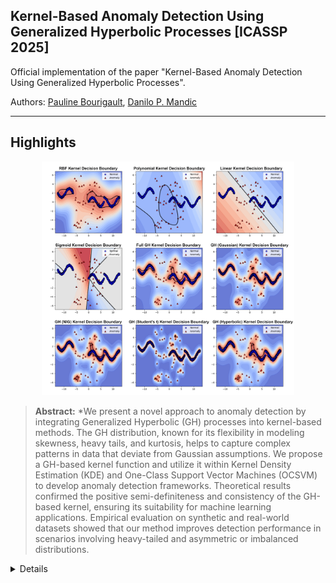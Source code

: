 ## Kernel-Based Anomaly Detection Using Generalized Hyperbolic Processes [ICASSP 2025]

Official implementation of the paper "Kernel-Based Anomaly Detection Using Generalized Hyperbolic Processes".

Authors: [Pauline Bourigault](https://profiles.imperial.ac.uk/p.bourigault22), [Danilo P. Mandic](https://profiles.imperial.ac.uk/d.mandic)

<hr />

## Highlights

<div align="center">
  <img src="img/figure_ICASSP2025.png" alt="main figure" width="80%">
</div>

> **Abstract:** *We present a novel approach to anomaly detection by integrating Generalized Hyperbolic (GH) processes into kernel-based methods. The GH distribution, known for its flexibility in modeling skewness, heavy tails, and kurtosis, helps to capture complex patterns in data that deviate from Gaussian assumptions. We propose a GH-based kernel function and utilize it within Kernel Density Estimation (KDE) and One-Class Support Vector Machines (OCSVM) to develop anomaly detection frameworks. Theoretical results confirmed the positive semi-definiteness and consistency of the GH-based kernel, ensuring its suitability for machine learning applications. Empirical evaluation on synthetic and real-world datasets showed that our method improves detection performance in scenarios involving heavy-tailed and asymmetric or imbalanced distributions.

<details>

## **Repository Structure**

The repository includes the following Python scripts in the src folder:

| File                               | Description                                                                 |
|------------------------------------|-----------------------------------------------------------------------------|
| `KDE_GH_standard_kernels.py`       | Implements KDE using Generalized Hyperbolic (GH) kernels (Full GH Kernel, Gaussian, NIG, Student's t, Hyperbolic) and standard kernels (Gaussian, Tophat, Exponential, Epanechnikov). |
| `OCSVM_GH_standard_kernels.py`     | Implements One-Class SVM with GH (Full GH Kernel, Gaussian, NIG, Student's t, Hyperbolic) and standard (RBF, Polynomial, Linear, Sigmoid) kernels.                     |
| `dagmm_anomaly_detection.py`       | Implements Deep Autoencoding Gaussian Mixture Model (DAGMM) for anomaly detection. |
| `deep_svdd_anomaly_detection.py`   | Implements Deep Support Vector Data Description (Deep SVDD).               |
| `isolation_forest_anomaly_detection.py` | Implements Isolation Forest for anomaly detection.                     |
| `memae_anomaly_detection.py`       | Implements Memory-Augmented Autoencoder (MemAE) for anomaly detection.     |
| `ocnn_anomaly_detection.py`        | Implements One-Class Neural Network (OC-NN) for anomaly detection.         |
| `vae_anomaly_detection.py`         | Implements Variational Autoencoder (VAE) for anomaly detection.            |
| `vanilla_autoencoder_anomaly_detection.py` | Implements a simple Autoencoder for anomaly detection.                   |

## Usage

Each script is self-contained and can be run independently. For example, to run the OCSVM method using Generalized Hyperbolic (GH) kernels (Full GH Kernel, Gaussian, NIG, Student's t, Hyperbolic) and standard kernels (Gaussian, Tophat, Exponential, Epanechnikov) implementation:

```bash
# pip environment
   conda create -n ghkernel python=3.8
   conda activate ghkernel
# pip according to the requirement.txt
   pip install -r requirement.txt
# run for example the OCSVM method using the GH and standard kernels for anomaly detection on the generated dataset
   python src/OCSVM_GH_standard_kernels.py
```

## Citation

If you think our work is useful, please consider citing:

```bibtex
@inproceedings{bourigault2025ghanomalydetect,
title={Kernel-Based Anomaly Detection Using Generalized Hyperbolic Processes},
author={Bourigault, Pauline and Mandic, Danilo},
booktitle={ICASSP 2025-2025 IEEE International Conference on Acoustics, Speech and Signal Processing (ICASSP)},
year={2025},
organization={IEEE}
}
```